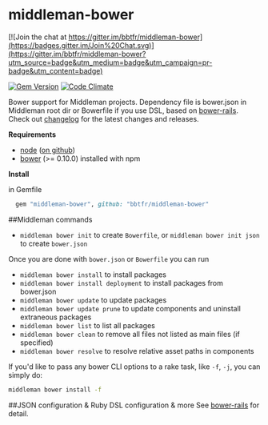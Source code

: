 middleman-bower
===========

[![Join the chat at https://gitter.im/bbtfr/middleman-bower](https://badges.gitter.im/Join%20Chat.svg)](https://gitter.im/bbtfr/middleman-bower?utm_source=badge&utm_medium=badge&utm_campaign=pr-badge&utm_content=badge)

[![Gem Version](http://img.shields.io/gem/v/middleman-bower.svg)][gem]
[![Code Climate](http://img.shields.io/codeclimate/github/bbtfr/middleman-bower.svg)][codeclimate]

[gem]: https://rubygems.org/gems/middleman-bower
[codeclimate]: https://codeclimate.com/github/bbtfr/middleman-bower

Bower support for Middleman projects. Dependency file is bower.json in Middleman root dir or Bowerfile if you use DSL, based on [bower-rails](https://github.com/42dev/bower-rails).
Check out [changelog][] for the latest changes and releases.

[changelog]: https://github.com/bbtfr/middleman-bower/blob/master/CHANGELOG.md

**Requirements**

* [node](http://nodejs.org) ([on github](https://github.com/joyent/node))
* [bower](https://github.com/bower/bower) (>= 0.10.0) installed with npm

**Install**

in Gemfile

``` Ruby
  gem "middleman-bower", github: "bbtfr/middleman-bower"
```

##Middleman commands

* `middleman bower init` to create `Bowerfile`, or `middleman bower init json` to create `bower.json`

Once you are done with `bower.json` or `Bowerfile` you can run

* `middleman bower install` to install packages
* `middleman bower install deployment` to install packages from bower.json
* `middleman bower update` to update packages
* `middleman bower update prune` to update components and uninstall extraneous packages
* `middleman bower list` to list all packages
* `middleman bower clean` to remove all files not listed as main files (if specified)
* `middleman bower resolve` to resolve relative asset paths in components

If you'd like to pass any bower CLI options to a rake task, like `-f`, `-j`, you can simply do:

```bash
middleman bower install -f
```

##JSON configuration & Ruby DSL configuration & more
See [bower-rails](https://github.com/42dev/bower-rails/blob/master/README.md#json-configuration) for detail.
